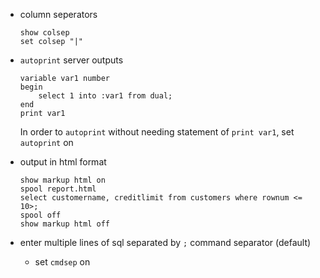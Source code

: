 - column seperators
    ```
    show colsep
    set colsep "|"
    ```

- `autoprint` server outputs
    ```
    variable var1 number
    begin
        select 1 into :var1 from dual;
    end
    print var1
    ```
    In order to `autoprint` without needing statement of `print var1`, set `autoprint` on 

- output in html format
    ```
    show markup html on
    spool report.html
    select customername, creditlimit from customers where rownum <= 10>;
    spool off
    show markup html off
    ```

- enter multiple lines of sql separated by `;` command separator (default)
    - set `cmdsep` on